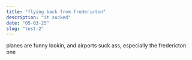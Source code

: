 ```yaml
---
title: "flying back from fredericton"
description: "it sucked"
date: "05-03-25"
slug: "test-2"
---
```



planes are funny lookin, and airports suck ass, especially the fredericton one